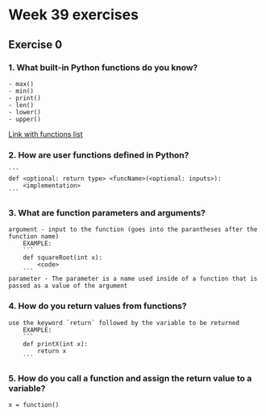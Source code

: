 # Week 39 exercises

## Exercise 0

### 1. What built-in Python functions do you know?
    - max()
    - min()
    - print()
    - len()
    - lower()
    - upper()

[Link with functions list](https://docs.python.org/3/library/functions.html)



### 2. How are user functions defined in Python?
    ```
    def <optional: return type> <funcName>(<optional: inputs>):
        <implementation>
    ```

### 3. What are function parameters and arguments?
    argument - input to the function (goes into the parantheses after the function name)
        EXAMPLE:
        ```
        def squareRoot(int x):
            <code>
        ```
    parameter - The parameter is a name used inside of a function that is passed as a value of the argument

### 4. How do you return values from functions?
    use the keyword `return` followed by the variable to be returned
        EXAMPLE:
        ```
        def printX(int x):
            return x
        ```


### 5. How do you call a function and assign the return value to a variable?
`x = function()`